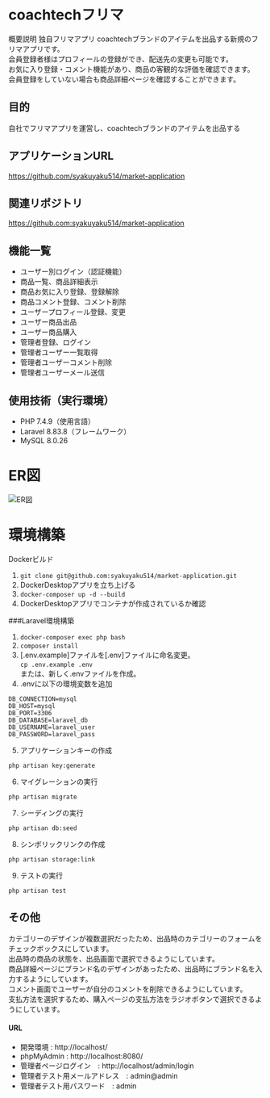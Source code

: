 # coachtechフリマ

概要説明
独自フリマアプリ
coachtechブランドのアイテムを出品する新規のフリマアプリです。<br>
会員登録者様はプロフィールの登録ができ、配送先の変更も可能です。<br>
お気に入り登録・コメント機能があり、商品の客観的な評価を確認できます。<br>
会員登録をしていない場合も商品詳細ページを確認することができます。

## 目的
自社でフリマアプリを運営し、coachtechブランドのアイテムを出品する

## アプリケーションURL
https://github.com/syakuyaku514/market-application

## 関連リポジトリ
https://github.com:syakuyaku514/market-application

## 機能一覧
* ユーザー別ログイン（認証機能）
* 商品一覧、商品詳細表示
* 商品お気に入り登録、登録解除
* 商品コメント登録、コメント削除
* ユーザープロフィール登録、変更
* ユーザー商品出品
* ユーザー商品購入
* 管理者登録、ログイン
* 管理者ユーザー一覧取得
* 管理者ユーザーコメント削除
* 管理者ユーザーメール送信

## 使用技術（実行環境）
* PHP 7.4.9（使用言語）
* Laravel 8.83.8（フレームワーク）
* MySQL 8.0.26


# ER図

![ER図](https://github.com/user-attachments/assets/b6a2fb16-911c-4e84-bdac-a573ab316c62)










# 環境構築
Dockerビルド
1. `git clone git@github.com:syakuyaku514/market-application.git`
2. DockerDesktopアプリを立ち上げる
3. `docker-composer up -d --build`
4. DockerDesktopアプリでコンテナが作成されているか確認

###Laravel環境構築
1. `docker-composer exec php bash`
2. `composer install`
3. [.env.example]ファイルを[.env]ファイルに命名変更。<br>`cp .env.example .env`<br>または、新しく.envファイルを作成。
4. .envに以下の環境変数を追加
```
DB_CONNECTION=mysql
DB_HOST=mysql
DB_PORT=3306
DB_DATABASE=laravel_db
DB_USERNAME=laravel_user
DB_PASSWORD=laravel_pass
```
5. アプリケーションキーの作成
```
php artisan key:generate
``` 
6. マイグレーションの実行
```
php artisan migrate
```
7. シーディングの実行 
```
php artisan db:seed
```
8. シンボリックリンクの作成 
```
php artisan storage:link
```
9. テストの実行 
```
php artisan test
```


## その他
カテゴリーのデザインが複数選択だったため、出品時のカテゴリーのフォームをチェックボックスにしています。<br>
出品時の商品の状態を、出品画面で選択できるようにしています。<br>
商品詳細ページにブランド名のデザインがあったため、出品時にブランド名を入力するようにしています。<br>
コメント画面でユーザーが自分のコメントを削除できるようにしています。<br>
支払方法を選択するため、購入ページの支払方法をラジオボタンで選択できるようにしています。<br>

#### URL
* 開発環境    : http://localhost/
* phpMyAdmin  : http://localhost:8080/
* 管理者ページログイン　: http://localhost/admin/login
* 管理者テスト用メールアドレス　: admin@admin
* 管理者テスト用パスワード　: admin
